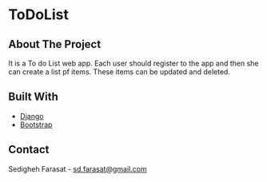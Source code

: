 # ToDoList

## About The Project

It is a To do List web app. Each user should register to the app and then she can create a list pf items. These items can be updated and deleted.


## Built With

* [Django](https://www.djangoproject.com/)
* [Bootstrap](https://getbootstrap.com)

## Contact

Sedigheh Farasat - sd.farasat@gmail.com
